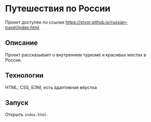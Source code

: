 # Путешествия по России
Проект доступен по ссылке https://stvor.github.io/russian-travel/index.html.

## Описание
Проект рассказывает о внутреннем туризме и красивых местах в России.

## Технологии
HTML, CSS, БЭМ, есть адаптивная вёрстка

## Запуск
Открыть `index.html`.
